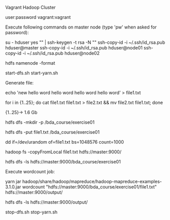 Vagrant Hadoop Cluster

user:password
vagrant:vagrant

Execute following commands on master node (type 'pw' when asked for password):

su - hduser
yes "" | ssh-keygen -t rsa -N ""
ssh-copy-id -i ~/.ssh/id_rsa.pub hduser@master
ssh-copy-id -i ~/.ssh/id_rsa.pub hduser@node01
ssh-copy-id -i ~/.ssh/id_rsa.pub hduser@node02

hdfs namenode -format

start-dfs.sh
start-yarn.sh

Generate file:

echo 'new hello word hello word hello word hello word' > file1.txt

for i in {1..25}; do cat file1.txt file1.txt > file2.txt && mv file2.txt file1.txt; done

{1..25}-> 1.6 Gb

hdfs dfs -mkdir -p /bda_course/exercise01

hdfs dfs -put file1.txt /bda_course/exercise01

dd if=/dev/urandom of=file1.txt bs=1048576 count=1000

hadoop fs -copyFromLocal file1.txt hdfs://master:9000/

hdfs dfs -ls hdfs://master:9000/bda_course/exercise01

Execute wordcount job:

yarn jar hadoop/share/hadoop/mapreduce/hadoop-mapreduce-examples-3.1.0.jar wordcount "hdfs://master:9000/bda_course/exercise01/file1.txt" hdfs://master:9000/output/

hdfs dfs -ls hdfs://master:9000/output/

stop-dfs.sh
stop-yarn.sh
